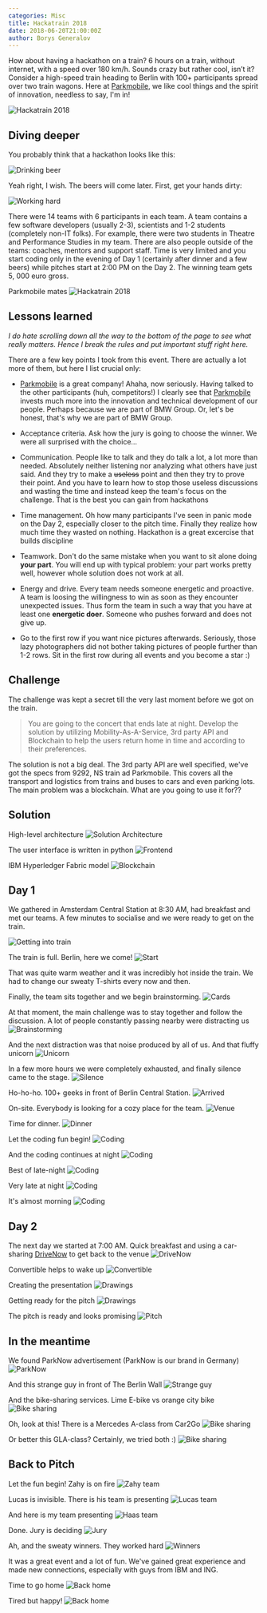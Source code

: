 ```yaml
---
categories: Misc
title: Hackatrain 2018
date: 2018-06-20T21:00:00Z
author: Borys Generalov
---
```


How about having a hackathon on a train? 6 hours on a train, without internet, with a speed over 180 km/h. Sounds crazy but rather cool, isn’t it? Consider a high-speed train heading to Berlin with 100+ participants spread over two train wagons. Here at [Parkmobile](https://parkmobile.nl), we like cool things and the spirit of innovation, needless to say, I'm in!

![Hackatrain 2018]({{site.baseurl}}/assets/hackatrain2018/train.jpg)

## Diving deeper

You probably think that a hackathon looks like this:

![Drinking beer]({{site.baseurl}}/assets/hackatrain2018/beer.jpg)

Yeah right, I wish. The beers will come later. First, get your hands dirty:

![Working hard]({{site.baseurl}}/assets/hackatrain2018/begin.jpg)

There were 14 teams with 6 participants in each team. A team contains a few software developers (usually 2-3), scientists and 1-2 students (completely non-IT folks). For example, there were two students in Theatre and Performance Studies in my team. There are also people outside of the teams: coaches, mentors and support staff. Time is very limited and you start coding only in the evening of Day 1 (certainly after dinner and a few beers) while pitches start at 2:00 PM on the Day 2. The winning team gets 5, 000 euro gross.

Parkmobile mates
![Hackatrain 2018]({{site.baseurl}}/assets/hackatrain2018/Parkmobile.jpg)

## Lessons learned

_I do hate scrolling down all the way to the bottom of the page to see what really matters. Hence I break the rules and put important stuff right here._

There are a few key points I took from this event. There are actually a lot more of them, but here I list crucial only:  

* [Parkmobile](https://parkmobile.nl) is a great company! Ahaha, now seriously. Having talked to the other participants (huh, competitors!) I clearly see that [Parkmobile](https://parkmobile.nl) invests much more into the innovation and technical development of our people. Perhaps because we are part of BMW Group. Or, let's be honest, that's why we are part of BMW Group.

* Acceptance criteria. Ask how the jury is going to choose the winner. We were all surprised with the choice...
* Communication. People like to talk and they do talk a lot, a lot more than needed. Absolutely neither listening nor analyzing what others have just said. And they try to make a ~~useless~~ point and then they try to prove their point. And you have to learn how to stop those useless discussions and wasting the time and instead keep the team's focus on the challenge. That is the best you can gain from hackathons
* Time management. Oh how many participants I've seen in panic mode on the Day 2, especially closer to the pitch time. Finally they realize how much time they wasted on nothing. Hackathon is a great excercise that builds discipline
* Teamwork. Don't do the same mistake when you want to sit alone doing **your part**. You will end up with typical problem: your part works pretty well, however whole solution does not work at all.
* Energy and drive. Every team needs someone energetic and proactive. A team is loosing the willingness to win as soon as they encounter unexpected issues. Thus form the team in such a way that you have at least one **energetic doer**. Someone who pushes forward and does not give up.
* Go to the first row if you want nice pictures afterwards. Seriously, those lazy photographers did not bother taking pictures of people further than 1-2 rows. Sit in the first row during all events and you become a star :)

## Challenge

The challenge was kept a secret till the very last moment before we got on the train.

> You are going to the concert that ends late at night. Develop the solution by utilizing Mobility-As-A-Service, 3rd party API and Blockchain to help the users return home in time and according to their preferences.

The solution is not a big deal. The 3rd party API are well specified, we've got the specs from 9292, NS train ad Parkmobile. This covers all the transport and logistics from trains and buses to cars and even parking lots. The main problem was a blockchain. What are you going to use it for??

## Solution

High-level architecture
![Solution Architecture]({{site.baseurl}}/assets/hackatrain2018/solution.png)

The user interface is written in python
![Frontend]({{site.baseurl}}/assets/hackatrain2018/solution2.png)

IBM Hyperledger Fabric model
![Blockchain]({{site.baseurl}}/assets/hackatrain2018/blockchain.png)

## Day 1

We gathered in Amsterdam Central Station at 8:30 AM, had breakfast and met our teams. A few minutes to socialise and we were ready to get on the train.

![Getting into train]({{site.baseurl}}/assets/hackatrain2018/outtrain.jpg)

The train is full. Berlin, here we come!
![Start]({{site.baseurl}}/assets/hackatrain2018/start.jpg)

That was quite warm weather and it was incredibly hot inside the train. We had to change our sweaty T-shirts every now and then.

Finally, the team sits together and we begin brainstorming.
![Cards]({{site.baseurl}}/assets/hackatrain2018/cards.jpg)

At that moment, the main challenge was to stay together and follow the discussion. A lot of people constantly passing nearby were distracting us
![Brainstorming]({{site.baseurl}}/assets/hackatrain2018/brainstorming.jpg)

And the next distraction was that noise produced by all of us. And that fluffy unicorn
![Unicorn]({{site.baseurl}}/assets/hackatrain2018/unicorn.jpg)

In a few more hours we were completely exhausted, and finally silence came to the stage.
![Silence]({{site.baseurl}}/assets/hackatrain2018/silence.jpg)

Ho-ho-ho. 100+ geeks in front of Berlin Central Station.
![Arrived]({{site.baseurl}}/assets/hackatrain2018/arrived.jpg)

On-site. Everybody is looking for a cozy place for the team.
![Venue]({{site.baseurl}}/assets/hackatrain2018/venue.jpg)

Time for dinner.
![Dinner]({{site.baseurl}}/assets/hackatrain2018/dinner.jpg)

Let the coding fun begin!
![Coding]({{site.baseurl}}/assets/hackatrain2018/begincoding.jpg)

And the coding continues at night
![Coding]({{site.baseurl}}/assets/hackatrain2018/codingnight.jpg)

Best of late-night
![Coding]({{site.baseurl}}/assets/hackatrain2018/codinglatenight.jpg)

Very late at night
![Coding]({{site.baseurl}}/assets/hackatrain2018/coding.jpg)

It's almost morning
![Coding]({{site.baseurl}}/assets/hackatrain2018/codingverylatenight.jpg)

## Day 2

The next day we started at 7:00 AM. Quick breakfast and using a car-sharing [DriveNow](https://www.drive-now.com/de/en) to get back to the venue
![DriveNow]({{site.baseurl}}/assets/hackatrain2018/drivenow.jpg)

Convertible helps to wake up
![Convertible]({{site.baseurl}}/assets/hackatrain2018/drivenowwakeup.jpg)

Creating the presentation
![Drawings]({{site.baseurl}}/assets/hackatrain2018/presentation.jpg)

Getting ready for the pitch
![Drawings]({{site.baseurl}}/assets/hackatrain2018/drawings.jpg)

The pitch is ready and looks promising
![Pitch]({{site.baseurl}}/assets/hackatrain2018/pitch.jpg)

## In the meantime

We found ParkNow advertisement (ParkNow is our brand in Germany)
![ParkNow]({{site.baseurl}}/assets/hackatrain2018/parknow.jpg)

And this strange guy in front of The Berlin Wall
![Strange guy]({{site.baseurl}}/assets/hackatrain2018/lol.jpg)

And the bike-sharing services. Lime E-bike vs orange city bike
![Bike sharing]({{site.baseurl}}/assets/hackatrain2018/bikesharing.jpg)

Oh, look at this! There is a Mercedes A-class from Car2Go
![Bike sharing]({{site.baseurl}}/assets/hackatrain2018/car2go.jpg)

Or better this GLA-class? Certainly, we tried both :)
![Bike sharing]({{site.baseurl}}/assets/hackatrain2018/car2go2.jpg)

## Back to Pitch

Let the fun begin! Zahy is on fire
![Zahy team]({{site.baseurl}}/assets/hackatrain2018/pitchpresenting.jpg)

Lucas is invisible. There is his team is presenting
![Lucas team]({{site.baseurl}}/assets/hackatrain2018/lucasteam.jpg)

And here is my team presenting
![Haas team]({{site.baseurl}}/assets/hackatrain2018/haas.jpg)

Done. Jury is deciding
![Jury]({{site.baseurl}}/assets/hackatrain2018/jury.jpg)

Ah, and the sweaty winners. They worked hard
![Winners]({{site.baseurl}}/assets/hackatrain2018/winners.jpg)

It was a great event and a lot of fun. We've gained great experience and made new connections, especially with guys from IBM and ING.

Time to go home
![Back home]({{site.baseurl}}/assets/hackatrain2018/home.jpg)

Tired but happy!
![Back home]({{site.baseurl}}/assets/hackatrain2018/back.jpg)